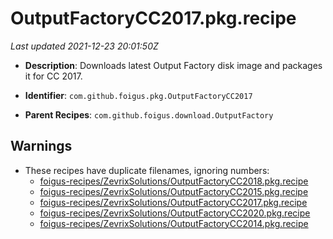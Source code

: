 # OutputFactoryCC2017.pkg.recipe

_Last updated 2021-12-23 20:01:50Z_

- **Description**: Downloads latest Output Factory disk image and packages it for CC 2017.

- **Identifier**: `com.github.foigus.pkg.OutputFactoryCC2017`

- **Parent Recipes**: `com.github.foigus.download.OutputFactory`


## Warnings

- These recipes have duplicate filenames, ignoring numbers:
    - [foigus-recipes/ZevrixSolutions/OutputFactoryCC2018.pkg.recipe](/autopkg-dupe-tracker/foigus-recipes/ZevrixSolutions/OutputFactoryCC2018.pkg.recipe)
    - [foigus-recipes/ZevrixSolutions/OutputFactoryCC2015.pkg.recipe](/autopkg-dupe-tracker/foigus-recipes/ZevrixSolutions/OutputFactoryCC2015.pkg.recipe)
    - [foigus-recipes/ZevrixSolutions/OutputFactoryCC2017.pkg.recipe](/autopkg-dupe-tracker/foigus-recipes/ZevrixSolutions/OutputFactoryCC2017.pkg.recipe)
    - [foigus-recipes/ZevrixSolutions/OutputFactoryCC2020.pkg.recipe](/autopkg-dupe-tracker/foigus-recipes/ZevrixSolutions/OutputFactoryCC2020.pkg.recipe)
    - [foigus-recipes/ZevrixSolutions/OutputFactoryCC2014.pkg.recipe](/autopkg-dupe-tracker/foigus-recipes/ZevrixSolutions/OutputFactoryCC2014.pkg.recipe)